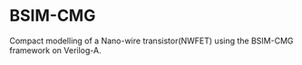 # BSIM-CMG
Compact modelling of a Nano-wire transistor(NWFET) using the BSIM-CMG framework on Verilog-A.
